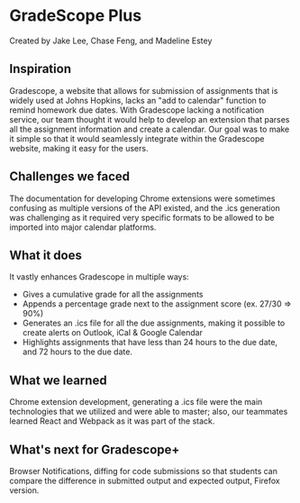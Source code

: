 # GradeScope Plus
Created by Jake Lee, Chase Feng, and Madeline Estey

## Inspiration
Gradescope, a website that allows for submission of assignments that is widely used at Johns Hopkins, lacks an "add to calendar" function to remind homework due dates. With Gradescope lacking a notification service, our team thought it would help to develop an extension that parses all the assignment information and create a calendar. Our goal was to make it simple so that it would seamlessly integrate within the Gradescope website, making it easy for the users. 

## Challenges we faced
The documentation for developing Chrome extensions were sometimes confusing as multiple versions of the API existed, and the .ics generation was challenging as it required very specific formats to be allowed to be imported into major calendar platforms.

## What it does
It vastly enhances Gradescope in multiple ways:
- Gives a cumulative grade for all the assignments
- Appends a percentage grade next to the assignment score (ex. 27/30 => 90%)
- Generates an .ics file for all the due assignments, making it possible to create alerts on Outlook, iCal & Google Calendar
- Highlights assignments that have less than 24 hours to the due date, and 72 hours to the due date.

## What we learned
Chrome extension development, generating a .ics file were the main technologies that we utilized and were able to master; also, our teammates learned React and Webpack as it was part of the stack.

## What's next for Gradescope+
Browser Notifications, diffing for code submissions so that students can compare the difference in submitted output and expected output, Firefox version.
